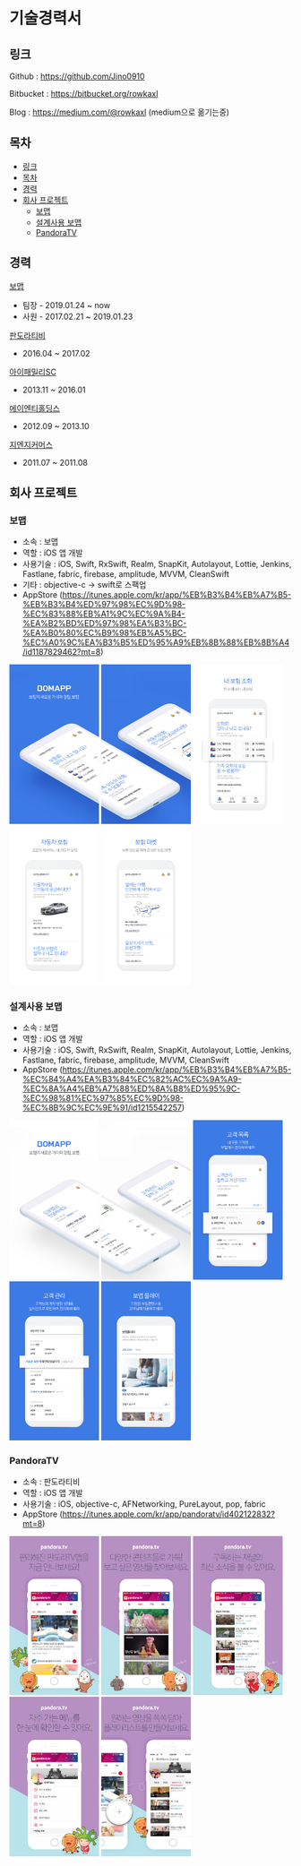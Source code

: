 # 기술경력서

## 링크

Github : https://github.com/Jino0910

Bitbucket : https://bitbucket.org/rowkaxl

Blog : https://medium.com/@rowkaxl (medium으로 옮기는중)

## 목차 
<!--toc start-->
   * [링크](#링크)
   * [목차](#목차)
   * [경력](#경력)
   * [회사 프로젝트](#회사-프로젝트)
      * [보맵](#보맵)
      * [설계사용 보맵](#설계사용-보맵)
      * [PandoraTV](#PandoraTV)
<!--/toc end-->

## 경력

[보맵](http://bomapp.co.kr/)
- 팀장 - 2019.01.24 ~ now
- 사원 - 2017.02.21 ~ 2019.01.23

[판도라티비](http://www.pandora.tv/)
- 2016.04 ~ 2017.02

[아이패밀리SC](https://www.ifamily.co.kr/)
- 2013.11 ~ 2016.01

[에이엔티홀딩스](http://www.ant-holdings.com/)
- 2012.09 ~ 2013.10

[지엔지커머스](http://domeggook.com/)
- 2011.07 ~ 2011.08

## 회사 프로젝트

### 보맵
- 소속 : 보맵 
- 역할 : iOS 앱 개발
- 사용기술 : iOS, Swift, RxSwift, Realm, SnapKit, Autolayout, Lottie, Jenkins, Fastlane, fabric, firebase, amplitude, MVVM, CleanSwift
- 기타 : objective-c -> swift로 스팩업 
- AppStore (https://itunes.apple.com/kr/app/%EB%B3%B4%EB%A7%B5-%EB%B3%B4%ED%97%98%EC%9D%98-%EC%83%88%EB%A1%9C%EC%9A%B4-%EA%B2%BD%ED%97%98%EA%B3%BC-%EA%B0%80%EC%B9%98%EB%A5%BC-%EC%A0%9C%EA%B3%B5%ED%95%A9%EB%8B%88%EB%8B%A4/id1187829462?mt=8)

<img src="images/bomapp_user/bomapp_u_1.png" width="160"/> <img src="images/bomapp_user/bomapp_u_2.png" width="160"/> <img src="images/bomapp_user/bomapp_u_3.png" width="160"/> <img src="images/bomapp_user/bomapp_u_4.png" width="160"/> <img src="images/bomapp_user/bomapp_u_5.png" width="160"/>

### 설계사용 보맵
- 소속 : 보맵 
- 역할 : iOS 앱 개발
- 사용기술 : iOS, Swift, RxSwift, Realm, SnapKit, Autolayout, Lottie, Jenkins, Fastlane, fabric, firebase, amplitude, MVVM, CleanSwift
- AppStore (https://itunes.apple.com/kr/app/%EB%B3%B4%EB%A7%B5-%EC%84%A4%EA%B3%84%EC%82%AC%EC%9A%A9-%EC%8A%A4%EB%A7%88%ED%8A%B8%ED%95%9C-%EC%98%81%EC%97%85%EC%9D%98-%EC%8B%9C%EC%9E%91/id1215542257)

<img src="images/bomapp_fc/bomapp_f_1.png" width="160"/> <img src="images/bomapp_fc/bomapp_f_2.png" width="160"/> <img src="images/bomapp_fc/bomapp_f_3.png" width="160"/> <img src="images/bomapp_fc/bomapp_f_4.png" width="160"/> <img src="images/bomapp_fc/bomapp_f_5.png" width="160"/>


### PandoraTV
- 소속 : 판도라티비 
- 역할 : iOS 앱 개발
- 사용기술 : iOS, objective-c, AFNetworking, PureLayout, pop, fabric
- AppStore (https://itunes.apple.com/kr/app/pandoratv/id402122832?mt=8)

<img src="images/pandoratv/pandora1.jpg" width="160"/> <img src="images/pandoratv/pandora2.jpg" width="160"/> <img src="images/pandoratv/pandora3.jpg" width="160"/> <img src="images/pandoratv/pandora4.jpg" width="160"/> <img src="images/pandoratv/pandora5.jpg" width="160"/>
